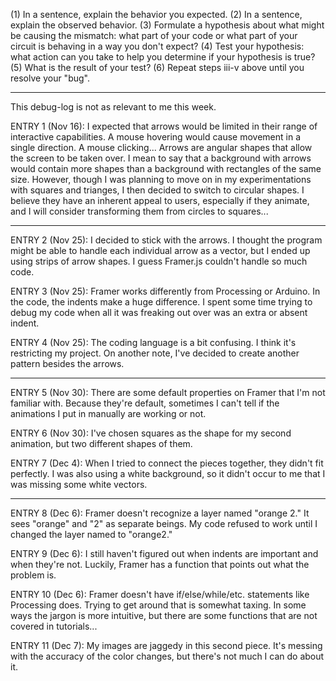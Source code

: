 (1) In a sentence, explain the behavior you expected. 
(2) In a sentence, explain the observed behavior. 
(3) Formulate a hypothesis about what might be causing the mismatch: what part of your code or what part of your circuit is behaving in a way you don't expect? 
(4) Test your hypothesis: what action can you take to help you determine if your hypothesis is true? 
(5) What is the result of your test? 
(6) Repeat steps iii-v above until you resolve your "bug". 

------------------------------
This debug-log is not as relevant to me this week.

ENTRY 1 (Nov 16): 
I expected that arrows would be limited in their range of interactive capabilities. A mouse hovering would cause movement in a single direction. A mouse clicking... Arrows are angular shapes that allow the screen to be taken over. I mean to say that a background with arrows would contain more shapes than a background with rectangles of the same size. However, though I was planning to move on in my experimentations with squares and trianges, I then decided to switch to circular shapes. I believe they have an inherent appeal to users, especially if they animate, and I will consider transforming them from circles to squares...

------------------------------

ENTRY 2 (Nov 25):
I decided to stick with the arrows. I thought the program might be able to handle each individual arrow as a vector, but I ended up using strips of arrow shapes. I guess Framer.js couldn't handle so much code. 


ENTRY 3 (Nov 25):
Framer works differently from Processing or Arduino. In the code, the indents make a huge difference. I spent some time trying to debug my code when all it was freaking out over was an extra or absent indent.


ENTRY 4 (Nov 25):
The coding language is a bit confusing. I think it's restricting my project. 
On another note, I've decided to create another pattern besides the arrows.

------------------------------

ENTRY 5 (Nov 30):
There are some default properties on Framer that I'm not familiar with. Because they're default, sometimes I can't tell if the animations I put in manually are working or not. 

ENTRY 6 (Nov 30):
I've chosen squares as the shape for my second animation, but two different shapes of them.

ENTRY 7 (Dec 4):
When I tried to connect the pieces together, they didn't fit perfectly. I was also using a white background, so it didn't occur to me that I was missing some white vectors. 

------------------------------

ENTRY 8 (Dec 6):
Framer doesn't recognize a layer named "orange 2." It sees "orange" and "2" as separate beings. My code refused to work until I changed the layer named to "orange2."

ENTRY 9 (Dec 6):
I still haven't figured out when indents are important and when they're not. Luckily, Framer has a function that points out what the problem is.

ENTRY 10 (Dec 6):
Framer doesn't have if/else/while/etc. statements like Processing does. Trying to get around that is somewhat taxing. In some ways the jargon is more intuitive, but there are some functions that are not covered in tutorials...

ENTRY 11 (Dec 7):
My images are jaggedy in this second piece. It's messing with the accuracy of the color changes, but there's not much I can do about it.

